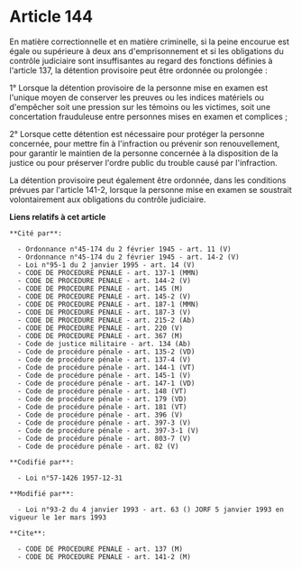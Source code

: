 # Article 144

En matière correctionnelle et en matière criminelle, si la peine encourue est égale ou supérieure à deux ans d'emprisonnement
et si les obligations du contrôle judiciaire sont insuffisantes au regard des fonctions définies à l'article 137, la
détention provisoire peut être ordonnée ou prolongée :

1° Lorsque la détention provisoire de la personne mise en examen est l'unique moyen de conserver les preuves ou les indices
matériels ou d'empêcher soit une pression sur les témoins ou les victimes, soit une concertation frauduleuse entre personnes
mises en examen et complices ;

2° Lorsque cette détention est nécessaire pour protéger la personne concernée, pour mettre fin à l'infraction ou prévenir son
renouvellement, pour garantir le maintien de la personne concernée à la disposition de la justice ou pour préserver l'ordre
public du trouble causé par l'infraction.

La détention provisoire peut également être ordonnée, dans les conditions prévues par l'article 141-2, lorsque la personne
mise en examen se soustrait volontairement aux obligations du contrôle judiciaire.

**Liens relatifs à cet article**

	**Cité par**:

	  - Ordonnance n°45-174 du 2 février 1945 - art. 11 (V)
	  - Ordonnance n°45-174 du 2 février 1945 - art. 14-2 (V)
	  - Loi n°95-1 du 2 janvier 1995 - art. 14 (V)
	  - CODE DE PROCEDURE PENALE - art. 137-1 (MMN)
	  - CODE DE PROCEDURE PENALE - art. 144-2 (V)
	  - CODE DE PROCEDURE PENALE - art. 145 (M)
	  - CODE DE PROCEDURE PENALE - art. 145-2 (V)
	  - CODE DE PROCEDURE PENALE - art. 187-1 (MMN)
	  - CODE DE PROCEDURE PENALE - art. 187-3 (V)
	  - CODE DE PROCEDURE PENALE - art. 215-2 (Ab)
	  - CODE DE PROCEDURE PENALE - art. 220 (V)
	  - CODE DE PROCEDURE PENALE - art. 367 (M)
	  - Code de justice militaire - art. 134 (Ab)
	  - Code de procédure pénale - art. 135-2 (VD)
	  - Code de procédure pénale - art. 137-4 (V)
	  - Code de procédure pénale - art. 144-1 (VT)
	  - Code de procédure pénale - art. 145-1 (V)
	  - Code de procédure pénale - art. 147-1 (VD)
	  - Code de procédure pénale - art. 148 (VT)
	  - Code de procédure pénale - art. 179 (VD)
	  - Code de procédure pénale - art. 181 (VT)
	  - Code de procédure pénale - art. 396 (V)
	  - Code de procédure pénale - art. 397-3 (V)
	  - Code de procédure pénale - art. 397-3-1 (V)
	  - Code de procédure pénale - art. 803-7 (V)
	  - Code de procédure pénale - art. 82 (V)

	**Codifié par**:

	  - Loi n°57-1426 1957-12-31

	**Modifié par**:

	  - Loi n°93-2 du 4 janvier 1993 - art. 63 () JORF 5 janvier 1993 en vigueur le 1er mars 1993

	**Cite**:

	  - CODE DE PROCEDURE PENALE - art. 137 (M)
	  - CODE DE PROCEDURE PENALE - art. 141-2 (M)
